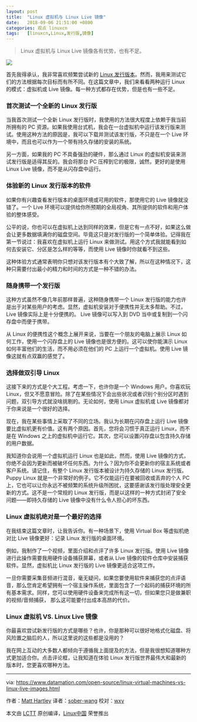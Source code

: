 ```yaml
---
layout: post
title:	"Linux 虚拟机与 Linux Live 镜像"
date:	2018-09-06 21:51:00 +0800 
categories:	观点 linuxcn 
tags:	[linuxcn,Linux,发行版,镜像]
---
```




> 
> Linux 虚拟机与 Linux Live 镜像各有优势，也有不足。
> 
> 
> 


![](/Asserts/Images//attachment/album/201809/06/215123eskveknnsnpfnnns.jpg)


首先我得承认，我非常喜欢频繁尝试新的 [Linux 发行版本](https://www.datamation.com/open-source/best-linux-distro.html)。然而，我用来测试它们的方法根据每次目标而有所不同。在这篇文章中，我们来看看两种运行 Linux 的模式：虚拟机或 Live 镜像。每一种方式都存在优势，但是也有一些不足。


### 首次测试一个全新的 Linux 发行版


当我首次测试一个全新 Linux 发行版时，我使用的方法很大程度上依赖于我当前所拥有的 PC 资源。如果我使用台式机，我会在一台虚拟机中运行该发行版来测试。使用这种方法的原因是，我可以下载并测试该发行版，不只是在一个 Live 环境中，而且也可以作为一个带有持久存储的安装的系统。


另一方面，如果我的 PC 不具备强劲的硬件，那么通过 Linux 的虚拟机安装来测试发行版是适得其反的。我会将那台 PC 压榨到它的极限，诚然，更好的是使用 Linux Live 镜像，而不是从闪存盘中运行。


### 体验新的 Linux 发行版本的软件


如果你有兴趣查看发行版本的桌面环境或可用的软件，那使用它的 Live 镜像就没错了。一个 Live 环境可以提供给你所预期的全局视角、其所提供的软件和用户体验的整体感受。


公平的说，你也可以在虚拟机上达到同样的效果，但是它有一点不好，如果这么做会让更多数据填满你的磁盘空间。毕竟这只是对发行版的一个简单体验。记得我在第一节说过：我喜欢在虚拟机上运行 Linux 来做测试。用这个方式我就能看到如何去安装它、分区是怎么样的等等，而使用 Live 镜像时你就看不到这些。


这种体验方式通常表明你只想对该发行版本有个大致了解，所以在这种情况下，这种只需要付出最小的精力和时间的方式是一种不错的办法。


### 随身携带一个发行版


这种方式虽然不像几年前那样普遍，这种随身携带一个 Linux 发行版的能力也许是出于对某些用户的考虑。显然，虚拟机安装对于便携性并无太多帮助。不过， Live 镜像实际上是十分便携的。 Live 镜像可以写入到 DVD 当中或复制到一个闪存盘中而便于携带。


从 Linux 的便携性这个概念上展开来说，当要在一个朋友的电脑上展示 Linux 如何工作，使用一个闪存盘上的 Live 镜像也是很方便的。这可以使你能演示 Linux 如何丰富他们的生活，而不用必须在他们的 PC 上运行一个虚拟机。使用 Live 镜像这就有点双赢的感觉了。


### 选择做双引导 Linux


这接下来的方式是个大工程。考虑一下，也许你是一个 Windows 用户。你喜欢玩 Linux，但又不愿意冒险。除了在某些情况下会出些状况或者识别个别分区时遇到问题，双引导方式就没啥挑剔的。无论如何，使用 Linux 虚拟机或 Live 镜像都对于你来说是一个很好的选择。


现在，我在某些事情上采取了不同的立场。我认为长期在闪存盘上运行 Live 镜像要比虚拟机更有价值。这有两个原因。首先，您将会习惯于真正运行 Linux，而不是在 Windows 之上的虚拟机中运行它。其次，您可以设置闪存盘以包含持久存储的用户数据。


我知道你会说用一个虚拟机运行 Linux 也是如此，然而，使用 Live 镜像的方式，你绝不会因为更新而被破坏任何东西。为什么？因为你不会更新你的宿主系统或者客户系统。请记住，有整个 Linux 发行版本被设计为持久存储的 Linux 发行版。Puppy Linux 就是一个非常好的例子。它不仅能运行在要被回收或丢弃的个人 PC 上，它也可以让你永远不被频繁的系统升级所困扰，这要感谢该发行版处理安全更新的方式。这不是一个常规的 Linux 发行版，而是以这样的一种方式封闭了安全问题——即持久存储的 Live 镜像中没有什么令人担心的坏东西。


### Linux 虚拟机绝对是一个最好的选择


在我结束这篇文章时，让我告诉你。有一种场景下，使用 Virtual Box 等虚拟机绝对比 Live 镜像更好：记录 Linux 发行版的桌面环境。


例如，我制作了一个视频，里面介绍和点评了许多 Linux 发行版。使用 Live 镜像进行此操作需要我用硬件设备捕获屏幕，或者从 Live 镜像的软件仓库中安装捕获软件。显然，虚拟机比 Linux 发行版的 Live 镜像更适合这项工作。


一旦你需要采集音频进行混音，毫无疑问，如果您要使用软件来捕获您的点评语音，那么您肯定希望拥有一个宿主操作系统，里面包含了一个起码的捕获环境的所有基本需求。同样，您可以使用硬件设备来完成所有这一切，但如果您只是做兼职的视频/音频捕获， 那么这可能要付出成本高昂的代价。


### Linux 虚拟机 VS. Linux Live 镜像


你最喜欢尝试新发行版的方式是哪些？也许，你是那种可以很好地格式化磁盘、将风险置之脑后的人，所以这里说的这些都是没用的？


我在网上互动的大多数人都倾向于遵循我上面提及的方法，但是我很想知道哪种方式更加适合你。点击评论框，让我知道在体验 Linux 发行版世界最伟大和最新的版本时，您更喜欢哪种方法。




---


via: <https://www.datamation.com/open-source/linux-virtual-machines-vs-linux-live-images.html>


作者：[Matt Hartley](https://www.datamation.com/author/Matt-Hartley-3080.html) 译者：[sober-wang](https://github.com/sober-wang) 校对：[wxy](https://github.com/wxy)


本文由 [LCTT](https://github.com/LCTT/TranslateProject) 原创编译，[Linux中国](https://linux.cn/) 荣誉推出
